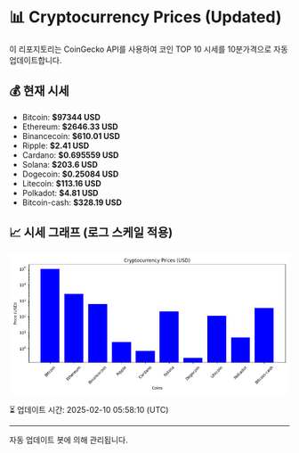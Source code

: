 
# 📊 Cryptocurrency Prices (Updated)

이 리포지토리는 CoinGecko API를 사용하여 코인 TOP 10 시세를 10분가격으로 자동 업데이트합니다.

## 💰 현재 시세
- Bitcoin: **$97344 USD**
- Ethereum: **$2646.33 USD**
- Binancecoin: **$610.01 USD**
- Ripple: **$2.41 USD**
- Cardano: **$0.695559 USD**
- Solana: **$203.6 USD**
- Dogecoin: **$0.25084 USD**
- Litecoin: **$113.16 USD**
- Polkadot: **$4.81 USD**
- Bitcoin-cash: **$328.19 USD**

## 📈 시세 그래프 (로그 스케일 적용)
![Crypto Prices](crypto_prices.png)

⏳ 업데이트 시간: 2025-02-10 05:58:10 (UTC)

---
자동 업데이트 봇에 의해 관리됩니다.
